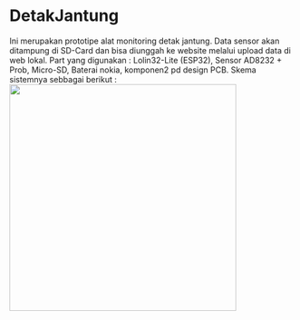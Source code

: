 # DetakJantung

Ini merupakan prototipe alat monitoring detak jantung. Data sensor akan ditampung di SD-Card dan bisa diunggah ke website melalui upload data di web lokal. Part yang digunakan : Lolin32-Lite (ESP32), Sensor AD8232 + Prob, Micro-SD, Baterai nokia, komponen2 pd design PCB. Skema sistemnya sebbagai berikut : <br>
<img src="" width="400" height="400"> <br><br>

